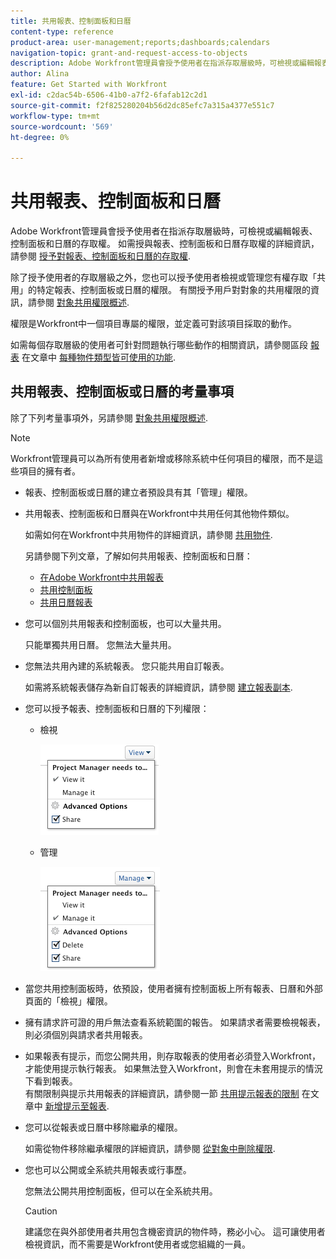 ```yaml
---
title: 共用報表、控制面板和日曆
content-type: reference
product-area: user-management;reports;dashboards;calendars
navigation-topic: grant-and-request-access-to-objects
description: Adobe Workfront管理員會授予使用者在指派存取層級時，可檢視或編輯報表、控制面板和日曆的存取權。 有關授予對報告、控制面板和日曆的訪問權限的詳細資訊，請參閱授予對報告、控制面板和日曆的訪問權限。
author: Alina
feature: Get Started with Workfront
exl-id: c2dac54b-6506-41b0-a7f2-6fafab12c2d1
source-git-commit: f2f825280204b56d2dc85efc7a315a4377e551c7
workflow-type: tm+mt
source-wordcount: '569'
ht-degree: 0%

---
```


# 共用報表、控制面板和日曆

Adobe Workfront管理員會授予使用者在指派存取層級時，可檢視或編輯報表、控制面板和日曆的存取權。 如需授與報表、控制面板和日曆存取權的詳細資訊，請參閱 [授予對報表、控制面板和日曆的存取權](../../administration-and-setup/add-users/configure-and-grant-access/grant-access-reports-dashboards-calendars.md).

除了授予使用者的存取層級之外，您也可以授予使用者檢視或管理您有權存取「共用」的特定報表、控制面板或日曆的權限。 有關授予用戶對對象的共用權限的資訊，請參閱 [對象共用權限概述](../../workfront-basics/grant-and-request-access-to-objects/sharing-permissions-on-objects-overview.md).

權限是Workfront中一個項目專屬的權限，並定義可對該項目採取的動作。

如需每個存取層級的使用者可針對問題執行哪些動作的相關資訊，請參閱區段 [報表](../../administration-and-setup/add-users/access-levels-and-object-permissions/functionality-available-for-each-object-type.md#reports) 在文章中 [每種物件類型皆可使用的功能](../../administration-and-setup/add-users/access-levels-and-object-permissions/functionality-available-for-each-object-type.md).

## 共用報表、控制面板或日曆的考量事項

除了下列考量事項外，另請參閱 [對象共用權限概述](../../workfront-basics/grant-and-request-access-to-objects/sharing-permissions-on-objects-overview.md).

>[!NOTE]
>
>Workfront管理員可以為所有使用者新增或移除系統中任何項目的權限，而不是這些項目的擁有者。

* 報表、控制面板或日曆的建立者預設具有其「管理」權限。
* 共用報表、控制面板和日曆與在Workfront中共用任何其他物件類似。

   如需如何在Workfront中共用物件的詳細資訊，請參閱 [共用物件](../../workfront-basics/grant-and-request-access-to-objects/share-an-object.md).

   另請參閱下列文章，了解如何共用報表、控制面板和日曆：

   * [在Adobe Workfront中共用報表](../../reports-and-dashboards/reports/creating-and-managing-reports/share-report.md)
   * [共用控制面板](../../reports-and-dashboards/dashboards/creating-and-managing-dashboards/share-dashboard.md)
   * [共用日曆報表](../../reports-and-dashboards/reports/calendars/share-a-calendar-report.md)

* 您可以個別共用報表和控制面板，也可以大量共用。

   只能單獨共用日曆。 您無法大量共用。

* 您無法共用內建的系統報表。 您只能共用自訂報表。

   如需將系統報表儲存為新自訂報表的詳細資訊，請參閱 [建立報表副本](../../reports-and-dashboards/reports/creating-and-managing-reports/create-copy-report.md).

* 您可以授予報表、控制面板和日曆的下列權限：

   * 檢視

      ![](assets/screen-shot-2014-01-22-at-10.19.55-am.png)

   * 管理

      ![](assets/screen-shot-2014-01-22-at-10.20.13-am.png)

* 當您共用控制面板時，依預設，使用者擁有控制面板上所有報表、日曆和外部頁面的「檢視」權限。
* 擁有請求許可證的用戶無法查看系統範圍的報告。 如果請求者需要檢視報表，則必須個別與請求者共用報表。
* 如果報表有提示，而您公開共用，則存取報表的使用者必須登入Workfront，才能使用提示執行報表。 如果無法登入Workfront，則會在未套用提示的情況下看到報表。\
   有關限制與提示共用報表的詳細資訊，請參閱一節 [共用提示報表的限制](../../reports-and-dashboards/reports/creating-and-managing-reports/add-prompt-report.md#limitations-of-running-public-prompted-reports) 在文章中 [新增提示至報表](../../reports-and-dashboards/reports/creating-and-managing-reports/add-prompt-report.md).

* 您可以從報表或日曆中移除繼承的權限。

   如需從物件移除繼承權限的詳細資訊，請參閱 [從對象中刪除權限](../../workfront-basics/grant-and-request-access-to-objects/remove-permissions-from-objects.md).

* 您也可以公開或全系統共用報表或行事歷。

   您無法公開共用控制面板，但可以在全系統共用。

   >[!CAUTION]
   >
   >建議您在與外部使用者共用包含機密資訊的物件時，務必小心。 這可讓使用者檢視資訊，而不需要是Workfront使用者或您組織的一員。

